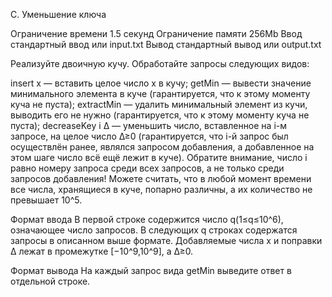 C. Уменьшение ключа

Ограничение времени	1.5 секунд
Ограничение памяти	256Mb
Ввод	стандартный ввод или input.txt
Вывод	стандартный вывод или output.txt

Реализуйте двоичную кучу.
Обработайте запросы следующих видов:

insert x — вставить целое число x в кучу;
getMin — вывести значение минимального элемента в куче (гарантируется, что к этому моменту куча не пуста);
extractMin — удалить минимальный элемент из кучи, выводить его не нужно (гарантируется, что к этому моменту куча не пуста);
decreaseKey i Δ — уменьшить число, вставленное на i-м запросе, на целое число Δ≥0 (гарантируется, что i-й запрос был осуществлён ранее, являлся запросом добавления, а добавленное на этом шаге число всё ещё лежит в куче). Обратите внимание, число i равно номеру запроса среди всех запросов, а не только среди запросов добавления!
Можете считать, что в любой момент времени все числа, хранящиеся в куче, попарно различны, а их количество не превышает 10^5.

Формат ввода
В первой строке содержится число q(1≤q≤10^6), означающее число запросов.
В следующих q строках содержатся запросы в описанном выше формате. Добавляемые числа x и поправки Δ лежат в промежутке [−10^9,10^9], а Δ≥0.

Формат вывода
На каждый запрос вида getMin выведите ответ в отдельной строке.
